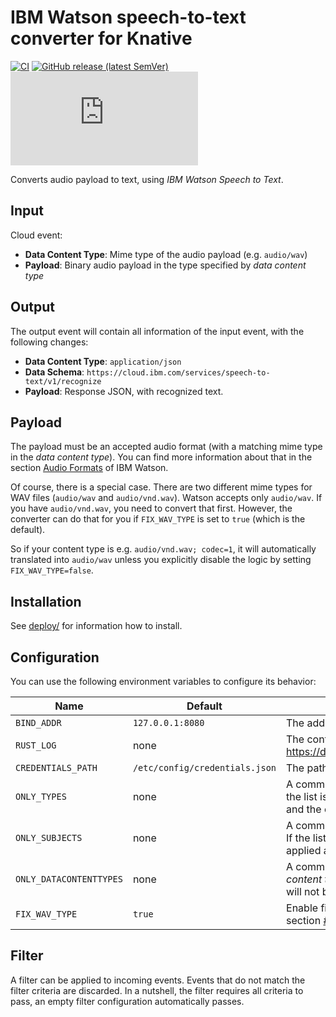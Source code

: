 # IBM Watson speech-to-text converter for Knative

[![CI](https://github.com/drogue-iot/watson-speech-to-text-converter/workflows/CI/badge.svg)](https://github.com/drogue-iot/watson-speech-to-text-converter/actions?query=workflow%3A%22CI%22)
[![GitHub release (latest SemVer)](https://img.shields.io/github/v/tag/drogue-iot/watson-speech-to-text-converter?sort=semver)](https://github.com/orgs/drogue-iot/packages/container/package/watson-speech-to-text-converter)
[![Matrix](https://img.shields.io/matrix/drogue-iot:matrix.org)](https://matrix.to/#/#drogue-iot:matrix.org)

Converts audio payload to text, using *IBM Watson Speech to Text*.

## Input

Cloud event:

* **Data Content Type**: Mime type of the audio payload (e.g. `audio/wav`)
* **Payload**: Binary audio payload in the type specified by *data content type* 

## Output

The output event will contain all information of the input event, with the following changes:

* **Data Content Type**: `application/json`
* **Data Schema**: `https://cloud.ibm.com/services/speech-to-text/v1/recognize`
* **Payload**: Response JSON, with recognized text.

## Payload

The payload must be an accepted audio format (with a matching mime type in the *data content type*).
You can find more information about that in the section [Audio Formats](https://cloud.ibm.com/docs/speech-to-text?topic=speech-to-text-audio-formats)
of IBM Watson.

Of course, there is a special case. There are two different mime types for WAV
files (`audio/wav` and `audio/vnd.wav`). Watson accepts only `audio/wav`. If you have `audio/vnd.wav`, you need to
convert that first. However, the converter can do that for you if `FIX_WAV_TYPE` is set to `true` (which is the
default).

So if your content type is e.g. `audio/vnd.wav; codec=1`, it will automatically translated into `audio/wav`
unless you explicitly disable the logic by setting `FIX_WAV_TYPE=false`.

## Installation

See [deploy/](deploy/) for information how to install.

## Configuration

You can use the following environment variables to configure its behavior:

| Name | Default | Description |
| ---- | ------- | ----------- |
| `BIND_ADDR` | `127.0.0.1:8080` | The address the HTTP server binds to |
| `RUST_LOG` | none | The configuration of the logger, also see https://docs.rs/env_logger/latest/env_logger/ |
| `CREDENTIALS_PATH` | `/etc/config/credentials.json` | The path to the credential file |
| `ONLY_TYPES` | none | A comma separated list of allowed *types*. If the list is empty the filter will not be applied and the event will pass. |
| `ONLY_SUBJECTS` | none |  A comma separated list of allowed *subjects*. If the list is empty the filter will not be applied and the event will pass. |
| `ONLY_DATACONTENTTYPES` | none |  A comma separated list of allowed *data content types*. If the list is empty the filter will not be applied and the event will pass. |
| `FIX_WAV_TYPE` | `true` | Enable fixing of WAV content type (see section [#payload](Payload)) | 

## Filter

A filter can be applied to incoming events. Events that do not match the filter criteria are discarded. In a nutshell,
the filter requires all criteria to pass, an empty filter configuration automatically passes.
